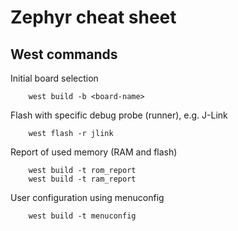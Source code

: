 # Zephyr cheat sheet

## West commands

Initial board selection

        west build -b <board-name>

Flash with specific debug probe (runner), e.g. J-Link

        west flash -r jlink

Report of used memory (RAM and flash)

        west build -t rom_report
        west build -t ram_report

User configuration using menuconfig

        west build -t menuconfig
